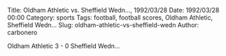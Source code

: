 Title: Oldham Athletic vs. Sheffield Wedn…, 1992/03/28
Date: 1992/03/28 00:00
Category: sports
Tags: football, football scores, Oldham Athletic, Sheffield Wedn…
Slug: oldham-athletic-vs-sheffield-wedn
Author: carbonero


Oldham Athletic 3 - 0 Sheffield Wedn…
